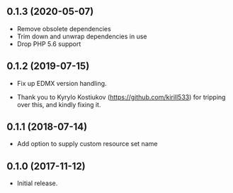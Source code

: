 0.1.3 (2020-05-07)
----------

   * Remove obsolete dependencies
   * Trim down and unwrap dependencies in use
   * Drop PHP 5.6 support

0.1.2 (2019-07-15)
------------------

   * Fix up EDMX version handling.
   - Thank you to Kyrylo Kostiukov (https://github.com/kirill533) for tripping over this, and kindly fixing it.

0.1.1 (2018-07-14)
------------------

   * Add option to supply custom resource set name

0.1.0 (2017-11-12)
------------------

   * Initial release.